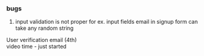 
### bugs
1) input validation is not proper for ex. input fields email in signup form can take any random string 






User verification email (4th) <br>
video time - just started
